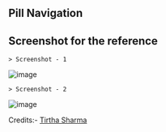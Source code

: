 ## Pill Navigation

## Screenshot for the reference

    > Screenshot - 1

![image](https://github.com/user-attachments/assets/df3b4707-4299-4fb6-a319-1e99f880ffad)

    > Screenshot - 2

![image](https://github.com/user-attachments/assets/47e4294e-e348-4f33-84a3-2918a3416c29)


Credits:- [Tirtha Sharma](https://github.com/genze121 "Tirtha Sharma")
